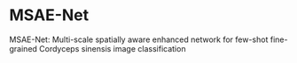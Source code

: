 # MSAE-Net
MSAE-Net: Multi-scale spatially aware enhanced network for few-shot fine-grained Cordyceps sinensis image classification
